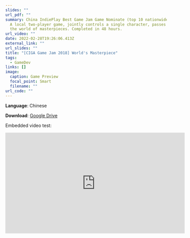 ```yaml
---
slides: ""
url_pdf: ""
summary: China IndiePlay Best Game Jam Game Nominate (top 10 nationwide), 2018.
  A local two-player game, jointly controls a single character, passes through
  the world of masterpieces. Completed in 48 hours.
url_video: ""
date: 2022-02-28T19:26:06.413Z
external_link: ""
url_slides: ""
title: "[CIGA Game Jam 2018] World's Masterpiece"
tags:
  - GameDev
links: []
image:
  caption: Game Preview
  focal_point: Smart
  filename: ""
url_code: ""
---
```

**Language**: Chinese

**Download**: [Google Drive](https://drive.google.com/file/d/1V7rz7OnAjIWUznY1DvUHHqrKKonL1VAX/view?usp=sharing)

Embedded video test:

<iframe width="560" height="315" src="https://www.youtube.com/embed/Olee_z2zD1k" title="YouTube video player" frameborder="0" allow="accelerometer; autoplay; clipboard-write; encrypted-media; gyroscope; picture-in-picture" allowfullscreen></iframe>